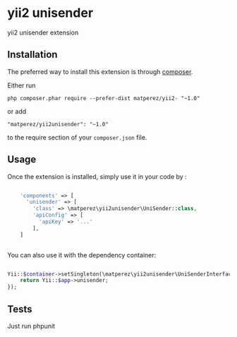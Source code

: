 yii2 unisender
==============
yii2 unisender extension

Installation
------------

The preferred way to install this extension is through [composer](http://getcomposer.org/download/).

Either run

```
php composer.phar require --prefer-dist matperez/yii2- "~1.0"
```

or add

```
"matperez/yii2unisender": "~1.0"
```

to the require section of your `composer.json` file.


Usage
-----

Once the extension is installed, simply use it in your code by  :


```php

    'components' => [
      'unisender' => [
        'class' => \matperez\yii2unisender\UniSender::class,
        'apiConfig' => [
          'apiKey' => '...'
        ],
    ]
    
```

You can also use it with the dependency container:

```php

Yii::$container->setSingleton(\matperez\yii2unisender\UniSenderInterface::class, function() {
    return Yii::$app->unisender;
});

```


Tests
-----

Just run phpunit 